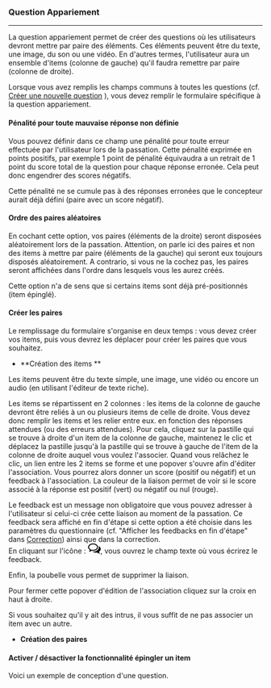 ### Question Appariement

---

La question appariement permet de créer des questions où les utilisateurs devront mettre  par paire des éléments. Ces éléments peuvent être du texte, une image, du son ou une vidéo. En d'autres termes, l'utilisateur aura un ensemble d'items \(colonne de gauche\) qu'il faudra remettre par paire \(colonne de droite\).

Lorsque vous avez remplis les champs communs à toutes les questions \(cf. [Créer une nouvelle question](create_new_question.md) \), vous devez remplir le formulaire spécifique à la question appariement.

#### Pénalité pour toute mauvaise réponse non définie

Vous pouvez définir dans ce champ une pénalité pour toute erreur effectuée par l'utilisateur lors de la passation. Cette pénalité exprimée en points positifs, par exemple 1 point de pénalité équivaudra a un retrait de 1 point du score total de la question pour chaque réponse erronée. Cela peut donc engendrer des scores négatifs.

Cette pénalité ne se cumule pas à des réponses erronées que le concepteur aurait déjà défini \(paire avec un score négatif\).

#### **Ordre des paires aléatoires**

En cochant cette option, vos paires \(éléments de la droite\) seront disposées aléatoirement lors de la passation. Attention, on parle ici des paires et non des items à mettre par paire \(éléments de la gauche\) qui seront eux toujours disposés aléatoirement. A contrario, si vous ne la cochez pas, les paires seront affichées dans l'ordre dans lesquels vous les aurez créés.

Cette option n'a de sens que si certains items sont déjà pré-positionnés \(item épinglé\). 

#### Créer les paires

Le remplissage du formulaire s'organise en deux temps : vous devez créer vos items, puis vous devrez les déplacer pour créer les paires que vous souhaitez.

* **Création des items **

Les items peuvent être du texte simple, une image, une vidéo ou encore un audio \(en utilisant l'éditeur de texte riche\).

Les items se répartissent en 2 colonnes : les items de la colonne de gauche devront être reliés à un ou plusieurs items de celle de droite. Vous devez donc remplir les items et les relier entre eux. en fonction des réponses attendues \(ou des erreurs attendues\). Pour cela, cliquez sur la pastille qui se trouve à droite d'un item de la colonne de gauche, maintenez le clic et déplacez la pastille jusqu'à la pastille qui se trouve à gauche de l'item de la colonne de droite auquel vous voulez l'associer. Quand vous relâchez le clic, un lien entre les 2 items se forme et une popover s'ouvre afin d'éditer l'association. Vous pourrez alors donner un score \(positif ou négatif\) et un feedback à l'association. La couleur de la liaison permet de voir si le score associé à la réponse est positif \(vert\) ou négatif ou nul \(rouge\).

Le feedback est un message non obligatoire que vous pouvez adresser à l'utilisateur si celui-ci crée cette liaison au moment de la passation. Ce feedback sera affiché en fin d'étape si cette option a été choisie dans les paramètres du questionnaire \(cf. "Afficher les feedbacks en fin d'étape" dans  [Correction](quiz_parameters_correction.md)\) ainsi que dans la correction.  
En cliquant sur l'icône  : ![](images/quiz-fig20.png), vous ouvrez le champ texte où vous écrirez le feedback.

Enfin, la poubelle vous permet de supprimer la liaison.

Pour fermer cette popover d'édition de l'association cliquez sur la croix en haut à droite.

Si vous souhaitez qu'il y ait des intrus, il vous suffit de ne pas associer un item avec un autre.

* **Création des paires**

#### Activer / désactiver la fonctionnalité épingler un item

Voici un exemple de conception d'une question.



